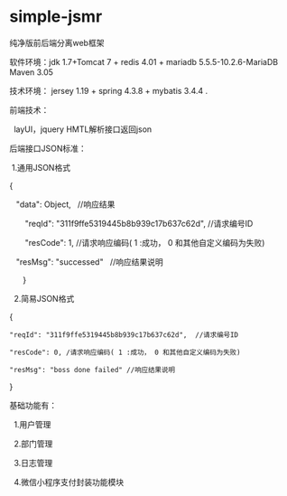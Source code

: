 # simple-jsmr

纯净版前后端分离web框架 

 软件环境：jdk 1.7+Tomcat 7 + redis 4.01 + mariadb 5.5.5-10.2.6-MariaDB Maven 3.05
 
 技术环境： jersey 1.19 + spring 4.3.8 + mybatis 3.4.4  .
 
 前端技术：
  
   layUI，jquery HMTL解析接口返回json
   
 后端接口JSON标准：
 
  1.通用JSON格式 
  
  
   {
   
    "data": Object,   //响应结果
    
    
    "reqId": "311f9ffe5319445b8b939c17b637c62d", //请求编号ID
    
    
    "resCode": 1,  //请求响应编码( 1 :成功， 0 和其他自定义编码为失败)
    
    
    "resMsg": "successed"   //响应结果说明
    
    
   }
   
   2.简易JSON格式
   
   {
   
    "reqId": "311f9ffe5319445b8b939c17b637c62d",  //请求编号ID
    
    "resCode": 0, /请求响应编码( 1 :成功， 0 和其他自定义编码为失败)
    
    "resMsg": "boss done failed" //响应结果说明
    
   }
   
基础功能有：

   1.用户管理
   
   2.部门管理
   
   3.日志管理
   
   4.微信小程序支付封装功能模块
   
   
